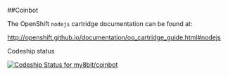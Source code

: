 ##Coinbot

The OpenShift `nodejs` cartridge documentation can be found at:

http://openshift.github.io/documentation/oo_cartridge_guide.html#nodejs

Codeship status

[ ![Codeship Status for my8bit/coinbot](https://codeship.io/projects/f4d4f310-1ff9-0132-1040-1253e41c42e1/status)](https://codeship.io/projects/35848)

